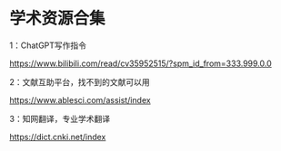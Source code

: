 # 学术资源合集
1：ChatGPT写作指令

https://www.bilibili.com/read/cv35952515/?spm_id_from=333.999.0.0

2：文献互助平台，找不到的文献可以用

https://www.ablesci.com/assist/index

3：知网翻译，专业学术翻译

https://dict.cnki.net/index
